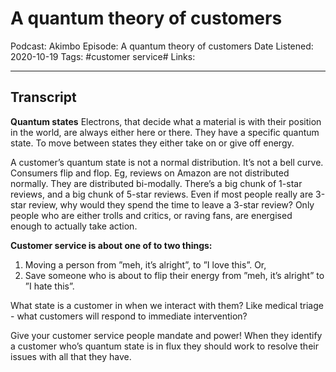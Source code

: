 # A quantum theory of customers
Podcast: Akimbo
Episode: A quantum theory of customers
Date Listened: 2020-10-19
Tags: #customer service#
Links:
- - - -
## Transcript
**Quantum states**
Electrons, that decide what a material is with their position in the world, are always either here or there. They have a specific quantum state. To move between states they either take on or give off energy.

A customer’s quantum state is not a normal distribution. It’s not a bell curve. Consumers flip and flop. Eg, reviews on Amazon are not distributed normally. They are distributed bi-modally. There’s a big chunk of 1-star reviews, and a big chunk of 5-star reviews. Even if most people really are 3-star review, why would they spend the time to leave a 3-star review? Only people who are either trolls and critics, or raving fans, are energised enough to actually take action.

**Customer service is about one of to two things:**
1. Moving a person from ”meh, it’s alright”, to ”I love this”. Or,
2. Save someone who is about to flip their energy from ”meh, it’s alright” to ”I hate this”.

What state is a customer in when we interact with them? 
Like medical triage - what customers will respond to immediate intervention?

Give your customer service people mandate and power! When they identify a customer who’s quantum state is in flux they should work to resolve their issues with all that they have.